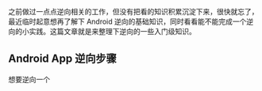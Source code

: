 之前做过一点点逆向相关的工作，但没有把看的知识积累沉淀下来，很快就忘了，最近临时起意想再了解下 Android 逆向的基础知识，同时看看能不能完成一个逆向的小实践。这篇文章就是来整理下逆向的一些入门级知识。

## Android App 逆向步骤

想要逆向一个